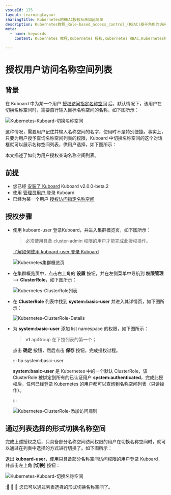 ```yaml
---
vssueId: 175
layout: LearningLayout
sharingTitle: Kubernetes的RBAC授权从未如此简单
description: Kubernetes教程_Role-based_access_control_(RBAC)基于角色的访问控制_是Kubernetes中支持的一种授权方式。本文描述了如何使用Kuboard管理RBAC授权规则，并授权用户访问名称空间列表。
meta:
  - name: keywords
    content: Kubernetes 教程,Kubernetes 授权,Kubernetes RBAC,Kubernetes权限,Service Account Permissions

---
```


# 授权用户访问名称空间列表

<AdSenseTitle/>

## 背景

在 Kuboard 中为某一个用户 [授权访问指定名称空间](../kuboard.html) 后，默认情况下，该用户在切换名称空间时，需要自行输入目标名称空间的名称，如下图所示：

![Kubernetes-Kuboard-切换名称空间](./list-namespace.assets/image-20200524094918957.png)

这种情况，需要用户记住并输入名称空间的名字，使用时不是特别便捷。事实上，只要为用户授予查询名称空间列表的权限，Kuboard 中切换名称空间的这个对话框就可以展示名称空间列表，供用户选择，如下图所示：



本文描述了如何为用户授权查询名称空间列表。



## 前提

* 您已经 [安装了 Kuboard](/install/install-dashboard-upgrade.html) <Badge>Kuboard v2.0.0-beta.2</Badge>
* 使用 [管理员用户 ](/install/v3/install.html#获取token)登录 Kuboard
* 已经为某一个用户 [授权访问指定名称空间](../kuboard.html)



## 授权步骤

* 使用 kuboard-user 登录Kuboard，并进入集群概览页，如下图所示：

  > 必须使用具备 cluster-admin 权限的用户才能完成此授权操作。

  [了解如何使用 kuboard-user 登录 Kuboard](/install/v3/install.html#获取token)

  ![Kubernetes集群概览页](./list-namespace.assets/image-20200524093144670.png)

* 在集群概览页中，点击右上角的 **设置** 按钮，并在左侧菜单中导航到 **权限管理** --> **ClusterRole**，如下图所示：

  ![Kubernetes-ClusterRole列表](./list-namespace.assets/image-20200524093756988.png)

* 在 **ClusterRole** 列表中找到 **system:basic-user** 并进入其详情页，如下图所示：

  ![Kubernetes-ClusterRole-Details](./list-namespace.assets/image-20200524093948089.png)

* 为 **system:basic-user** 添加 list namespace 的权限，如下图所示：

  > **v1** apiGroup 在下拉列表的第一个；

  点击 **确定** 按钮，然后点击 **保存** 按钮，完成授权过程。

  ::: tip system:basic-user

  **system:basic-user** 是 Kubernetes 中的一个默认 ClusterRole，该 ClusterRole 被绑定到所有的已认证用户 **system:authenticated**，完成此授权后，任何已经登录 Kubernetes 的用户都可以查询到名称空间列表（只读操作）。

  :::

  ![Kubernetes-ClusterRole-添加访问规则](./list-namespace.assets/image-20200524094216757.png)



## 通过列表选择的形式切换名称空间

完成上述授权之后，只具备部分名称空间访问权限的用户在切换名称空间时，就可以通过在列表中选择的方式进行切换了。如下图所示：

退出 **kuboard-user**，使用只具备部分名称空间访问权限的用户登录 Kuboard，并点击左上角 **[切换]** 按钮：

![Kubernetes-Kuboard-切换名称空间](./list-namespace.assets/image-20200524095525170.png)



::tada: :tada: :tada: 您已可以通过列表选择的形式切换名称空间了。
